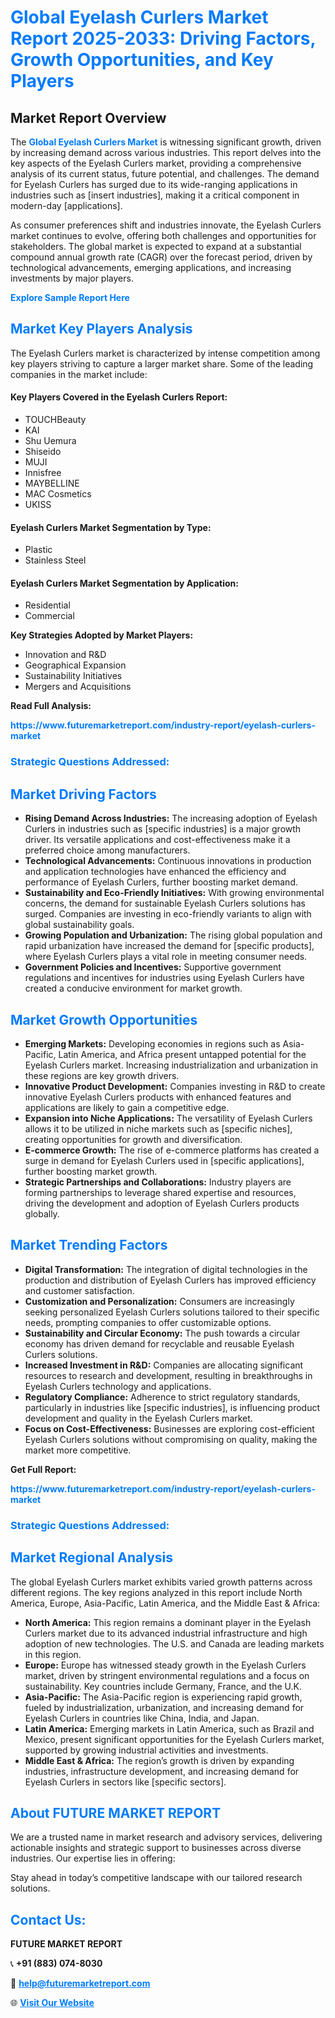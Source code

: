 <h1 style="color: #007BFF;">Global Eyelash Curlers Market Report 2025-2033: Driving Factors, Growth Opportunities, and Key Players</h1>

<section id="overview">
<h2>Market Report Overview</h2>
<p>The <a href="https://www.futuremarketreport.com/industry-report/eyelash-curlers-market" style="color: #007BFF; text-decoration: none;"><strong>Global Eyelash Curlers Market</strong></a> is witnessing significant growth, driven by increasing demand across various industries. This report delves into the key aspects of the Eyelash Curlers market, providing a comprehensive analysis of its current status, future potential, and challenges. The demand for Eyelash Curlers has surged due to its wide-ranging applications in industries such as [insert industries], making it a critical component in modern-day [applications].</p>
<p>As consumer preferences shift and industries innovate, the Eyelash Curlers market continues to evolve, offering both challenges and opportunities for stakeholders. The global market is expected to expand at a substantial compound annual growth rate (CAGR) over the forecast period, driven by technological advancements, emerging applications, and increasing investments by major players.</p>
</section>

<section id="overview">
<p><a href="https://www.futuremarketreport.com/request-sample/reportId=84974" style="color: #007BFF; text-decoration: none;"><strong>Explore Sample Report Here</strong></a></p>
</section>

<section id="key-players">
<h2 style="color: #007BFF;">Market Key Players Analysis</h2>
<p>The Eyelash Curlers market is characterized by intense competition among key players striving to capture a larger market share. Some of the leading companies in the market include:</p>
<h4>Key Players Covered in the Eyelash Curlers Report:</h4>
<ul><li>TOUCHBeauty</li><li>KAI</li><li>Shu Uemura</li><li>Shiseido</li><li>MUJI</li><li>Innisfree</li><li>MAYBELLINE</li><li>MAC Cosmetics</li><li>UKISS</li></ul>
<h4>Eyelash Curlers Market Segmentation by Type:</h4>
<ul><li>Plastic</li><li>Stainless Steel</li></ul>

<h4>Eyelash Curlers Market Segmentation by Application:</h4>
<ul><li>Residential</li><li>Commercial</li></ul>
<p><strong>Key Strategies Adopted by Market Players:</strong></p>
<ul>
<li>Innovation and R&D</li>
<li>Geographical Expansion</li>
<li>Sustainability Initiatives</li>
<li>Mergers and Acquisitions</li>
</ul>
</section>

<section>
<p><strong>Read Full Analysis: </strong></p><a href="https://www.futuremarketreport.com/industry-report/eyelash-curlers-market" style="color: #007BFF; text-decoration: none;"><strong>https://www.futuremarketreport.com/industry-report/eyelash-curlers-market</strong></a>
<h3 style="color: #007BFF;">Strategic Questions Addressed:</h3>
</section>

<section id="driving-factors">
<h2 style="color: #007BFF;">Market Driving Factors</h2>
<ul>
<li><strong>Rising Demand Across Industries:</strong> The increasing adoption of Eyelash Curlers in industries such as [specific industries] is a major growth driver. Its versatile applications and cost-effectiveness make it a preferred choice among manufacturers.</li>
<li><strong>Technological Advancements:</strong> Continuous innovations in production and application technologies have enhanced the efficiency and performance of Eyelash Curlers, further boosting market demand.</li>
<li><strong>Sustainability and Eco-Friendly Initiatives:</strong> With growing environmental concerns, the demand for sustainable Eyelash Curlers solutions has surged. Companies are investing in eco-friendly variants to align with global sustainability goals.</li>
<li><strong>Growing Population and Urbanization:</strong> The rising global population and rapid urbanization have increased the demand for [specific products], where Eyelash Curlers plays a vital role in meeting consumer needs.</li>
<li><strong>Government Policies and Incentives:</strong> Supportive government regulations and incentives for industries using Eyelash Curlers have created a conducive environment for market growth.</li>
</ul>
</section>

<section id="growth-opportunities">
<h2 style="color: #007BFF;">Market Growth Opportunities</h2>
<ul>
<li><strong>Emerging Markets:</strong> Developing economies in regions such as Asia-Pacific, Latin America, and Africa present untapped potential for the Eyelash Curlers market. Increasing industrialization and urbanization in these regions are key growth drivers.</li>
<li><strong>Innovative Product Development:</strong> Companies investing in R&D to create innovative Eyelash Curlers products with enhanced features and applications are likely to gain a competitive edge.</li>
<li><strong>Expansion into Niche Applications:</strong> The versatility of Eyelash Curlers allows it to be utilized in niche markets such as [specific niches], creating opportunities for growth and diversification.</li>
<li><strong>E-commerce Growth:</strong> The rise of e-commerce platforms has created a surge in demand for Eyelash Curlers used in [specific applications], further boosting market growth.</li>
<li><strong>Strategic Partnerships and Collaborations:</strong> Industry players are forming partnerships to leverage shared expertise and resources, driving the development and adoption of Eyelash Curlers products globally.</li>
</ul>
</section>

<section id="trending-factors">
<h2 style="color: #007BFF;">Market Trending Factors</h2>
<ul>
<li><strong>Digital Transformation:</strong> The integration of digital technologies in the production and distribution of Eyelash Curlers has improved efficiency and customer satisfaction.</li>
<li><strong>Customization and Personalization:</strong> Consumers are increasingly seeking personalized Eyelash Curlers solutions tailored to their specific needs, prompting companies to offer customizable options.</li>
<li><strong>Sustainability and Circular Economy:</strong> The push towards a circular economy has driven demand for recyclable and reusable Eyelash Curlers solutions.</li>
<li><strong>Increased Investment in R&D:</strong> Companies are allocating significant resources to research and development, resulting in breakthroughs in Eyelash Curlers technology and applications.</li>
<li><strong>Regulatory Compliance:</strong> Adherence to strict regulatory standards, particularly in industries like [specific industries], is influencing product development and quality in the Eyelash Curlers market.</li>
<li><strong>Focus on Cost-Effectiveness:</strong> Businesses are exploring cost-efficient Eyelash Curlers solutions without compromising on quality, making the market more competitive.</li>
</ul>
</section>

<section>
<p><strong>Get Full Report: </strong></p><a href="https://www.futuremarketreport.com/industry-report/eyelash-curlers-market" style="color: #007BFF; text-decoration: none;"><strong>https://www.futuremarketreport.com/industry-report/eyelash-curlers-market</strong></a>
<h3 style="color: #007BFF;">Strategic Questions Addressed:</h3>
</section>


<section id="regional-analysis">
<h2 style="color: #007BFF;">Market Regional Analysis</h2>
<p>The global Eyelash Curlers market exhibits varied growth patterns across different regions. The key regions analyzed in this report include North America, Europe, Asia-Pacific, Latin America, and the Middle East & Africa:</p>
<ul>
<li><strong>North America:</strong> This region remains a dominant player in the Eyelash Curlers market due to its advanced industrial infrastructure and high adoption of new technologies. The U.S. and Canada are leading markets in this region.</li>
<li><strong>Europe:</strong> Europe has witnessed steady growth in the Eyelash Curlers market, driven by stringent environmental regulations and a focus on sustainability. Key countries include Germany, France, and the U.K.</li>
<li><strong>Asia-Pacific:</strong> The Asia-Pacific region is experiencing rapid growth, fueled by industrialization, urbanization, and increasing demand for Eyelash Curlers in countries like China, India, and Japan.</li>
<li><strong>Latin America:</strong> Emerging markets in Latin America, such as Brazil and Mexico, present significant opportunities for the Eyelash Curlers market, supported by growing industrial activities and investments.</li>
<li><strong>Middle East & Africa:</strong> The region’s growth is driven by expanding industries, infrastructure development, and increasing demand for Eyelash Curlers in sectors like [specific sectors].</li>
</ul>
</section>

<footer>
<h2 style="color: #007BFF;">About FUTURE MARKET REPORT</h2>
<p>We are a trusted name in market research and advisory services, delivering actionable insights and strategic support to businesses across diverse industries. Our expertise lies in offering:</p>

<p>Stay ahead in today’s competitive landscape with our tailored research solutions.</p>

<h2 style="color: #007BFF;">Contact Us:</h2>
<p><strong>FUTURE MARKET REPORT</strong></p>
<p>📞 <strong>+91 (883) 074-8030</strong></p>
<p>📧 <strong><a href="mailto:help@futuremarketreport.com" style="color: #007BFF;">help@futuremarketreport.com</a></strong></p>
<p>🌐 <strong><a href="https://www.futuremarketreport.com/" style="color: #007BFF;">Visit Our Website</a></strong></p>
</footer>